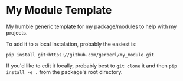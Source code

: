 # My Module Template

My humble generic template for my package/modules to help with my projects.

To add it to a local instalation, probably the easiest is:

`pip install git+https://github.com/gerberl/my_module.git`

If you'd like to edit it locally, probably best to `git clone` it and then `pip install -e .` from the package's root directory.